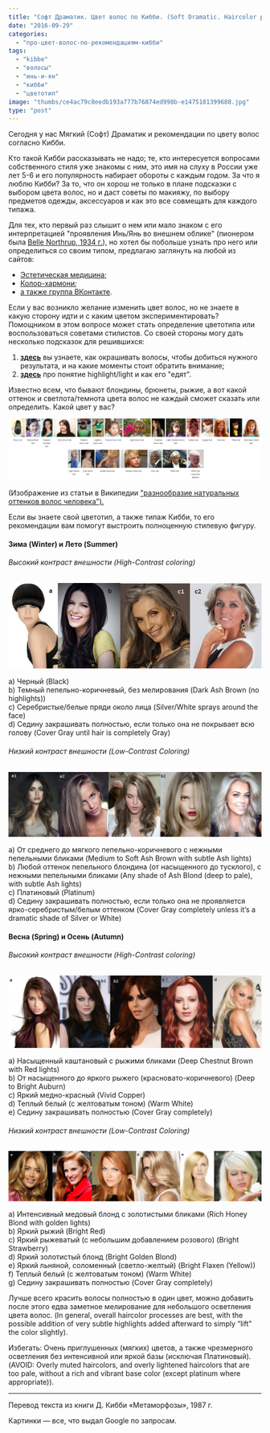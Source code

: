 ```yaml
---
title: "Софт Драматик. Цвет волос по Кибби. (Soft Dramatic. Haircolor parameters by Kibbe)"
date: "2016-09-29"
categories:
  - "про-цвет-волос-по-рекомендациям-кибби"
tags:
  - "kibbe"
  - "волосы"
  - "инь-и-ян"
  - "кибби"
  - "цветотип"
image: "thumbs/ce4ac79c8eedb193a777b76874ed998b-e1475181399688.jpg"
type: "post"
---
```


Сегодня у нас Мягкий (Софт) Драматик и рекомендации по цвету волос согласно
Кибби.

Кто такой Кибби рассказывать не надо; те, кто интересуется вопросами
собственного стиля уже знакомы с ним, это имя на слуху в России уже лет 5-6 и
его популярность набирает обороты с каждым годом. За что я люблю Кибби? За то,
что он хорош не только в плане подсказки с выбором цвета волос, но и даст советы
по макияжу, по выбору предметов одежды, аксессуаров и как это все совмещать для
каждого типажа.

Для тех, кто первый раз слышит о нем или мало знаком с его интерпретацией
"проявления Инь/Янь во внешнем облике" (пионером была
[Belle Northrup, 1934 г.](../2017-09-05-истоки-теории-о-проявлении-иньян-во-вн)),
но хотел бы побольше узнать про него или определиться со своим типом, предлагаю
заглянуть на любой из сайтов:

- [Эстетическая медицина](http://its-possible.ru/tags-search/?tags=%C4%FD%E2%E8%E4%20%CA%E8%E1%E1%E8);
- [Колор-хармони](http://color-harmony.livejournal.com/);
- [а также группа ВКонтакте](https://vk.com/kibbe?w=wall-76498034_4063).

Если у вас возникло желание изменить цвет волос, но не знаете в какую сторону
идти и с каким цветом экспериментировать? Помощником в этом вопросе может стать
определение цветотипа или воспользоваться советами стилистов. Со своей стороны
могу дать несколько подсказок для решившихся:

1. [**здесь**](../2016-09-18-как-выбрать-правильную-краску-и-что-ну) вы узнаете,
   как окрашивать волосы, чтобы добиться нужного результата, и на какие моменты
   стоит обратить внимание;
2. [**здесь**](../2017-03-29-кое-что-еще-о-цвете-волос-highlights-lights) про
   понятие highlight/light и как его "едят".

Известно всем, что бывают блондины, брюнеты, рыжие, а вот какой оттенок и
светлота/темнота цвета волос не каждый сможет сказать или определить. Какой цвет
у вас?

![](./images/Range-1024x250.png)

(Изображение из статьи в Википедии
["разнообразие натуральных оттенков волос человека").](https://en.wikipedia.org/wiki/Human_hair_color)

Если вы знаете свой цветотип, а также типаж Кибби, то его рекомендации вам
помогут выстроить полноценную стилевую фигуру.

#### **Зима (Winter) и Лето (Summer)**

###### _Высокий контраст внешности (High-Contrast coloring)_

![wsd](./images/Wsd.jpg)

a) Черный (Black)  
b) Темный пепельно-коричневый, без мелирования (Dark Ash Brown (no
highlights))  
c) Серебристые/белые пряди около лица (Silver/White sprays around the face)  
d) Седину закрашивать полностью, если только она не покрывает всю голову (Cover
Gray until hair is completely Gray)

###### _Низкий контраст внешности  (Low-Contrast Coloring)_

![susd](./images/SUsd-1024x263.jpg)

a) От среднего до мягкого пепельно-коричневого с нежными пепельными бликами
(Medium to Soft Ash Brown with subtle Ash lights)  
b) Любой оттенок пепельного блондина (от насыщенного до тусклого), с нежными
пепельными бликами (Any shade of Ash Blond (deep to pale), with subtle Ash
lights)  
c) Платиновый (Platinum)  
d) Седину закрашивать полностью, если только она не проявляется
ярко-серебристым/белым оттенком (Cover Gray completely unless it’s a dramatic
shade of Silver or White)

#### Весна (Spring) и  **Осень (Autumn)**

###### _Высокий контраст внешности (High-Contrast coloring)_

![asd](./images/Asd-1024x293.jpg)

a) Насыщенный каштановый с рыжими бликами (Deep Chestnut Brown with Red
lights)  
b) От насыщенного до яркого рыжего (красновато-коричневого) (Deep to Bright
Auburn)  
c) Яркий медно-красный (Vivid Copper)  
d) Теплый белый (с желтоватым тоном) (Warm White)  
e) Седину закрашивать полностью (Cover Gray completely)

###### _Низкий контраст внешности  (Low-Contrast Coloring)_

![spsd](./images/SPsd-1024x202.jpg)

a) Интенсивный медовый блонд с золотистыми бликами (Rich Honey Blond with golden
lights)  
b) Яркий рыжий (Bright Red)  
c) Яркий рыжеватый (с небольшим добавлением розового) (Bright Strawberry)  
d) Яркий золотистый блонд (Bright Golden Blond)  
e) Яркий льняной, соломенный (светло-желтый) (Bright Flaxen (Yellow))  
f) Теплый белый (с желтоватым тоном) (Warm White)  
g) Седину закрашивать полностью (Cover Gray completely)

Лучше всего красить волосы полностью в один цвет, можно добавить после этого
едва заметное мелирование для небольшого осветления цвета волос. (In general,
overall haircolor processes are best, with the possible addition of very subtle
highlights added afterward to simply “lift” the color slightly).

Избегать: Очень приглушенных (мягких) цветов, а также чрезмерного осветления без
интенсивной или яркой базы (исключая Платиновый). (AVOID: Overly muted
haircolors, and overly lightened haircolors that are too pale, without a rich
and vibrant base color (except platinum where appropriate)).

* * *

Перевод текста из книги Д. Кибби «Метаморфозы», 1987 г.

Картинки — все, что выдал Google по запросам.
